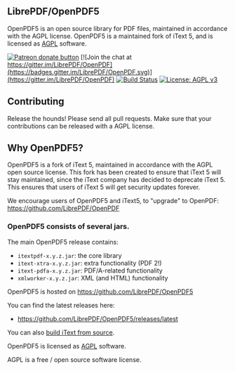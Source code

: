 ## LibrePDF/OpenPDF5

OpenPDF5 is an open source library for PDF files, maintained in accordance with the AGPL license. OpenPDF5 is a maintained fork of iText 5, and is licensed as [AGPL][agpl] software.


<a href="https://patreon.com/openpdf" title="Donate to this project using Patreon"><img src="https://img.shields.io/badge/patreon-donate-green.svg" alt="Patreon donate button" /></a> [![Join the chat at https://gitter.im/LibrePDF/OpenPDF](https://badges.gitter.im/LibrePDF/OpenPDF.svg)](https://gitter.im/LibrePDF/OpenPDF) [![Build Status](https://travis-ci.org/LibrePDF/OpenPDF5.svg?branch=develop)](https://travis-ci.org/LibrePDF/OpenPDF5)  [![License: AGPL v3](https://img.shields.io/badge/License-AGPL%20v3-blue.svg)](https://www.gnu.org/licenses/agpl-3.0)


## Contributing ##
Release the hounds!  Please send all pull requests. Make sure that your contributions can be released with a AGPL license.


## Why OpenPDF5? ##
OpenPDF5 is a fork of iText 5, maintained in accordance with the AGPL open source license.
This fork has been created to ensure that iText 5 will stay maintained, since the iText company
has decided to deprecate iText 5. This ensures that users of iText 5 will get security updates forever.

We encourage users of OpenPDF5 and iText5, to "upgrade" to OpenPDF: https://github.com/LibrePDF/OpenPDF

### OpenPDF5 consists of several jars.

The main OpenPDF5 release contains:
- ```itextpdf-x.y.z.jar```: the core library
- ```itext-xtra-x.y.z.jar```: extra functionality (PDF 2!)
- ```itext-pdfa-x.y.z.jar```: PDF/A-related functionality
- ```xmlworker-x.y.z.jar```: XML (and HTML) functionality

OpenPDF5 is hosted on https://github.com/LibrePDF/OpenPDF5

You can find the latest releases here:
- https://github.com/LibrePDF/OpenPDF5/releases/latest

You can also [build iText from source][building].


OpenPDF5 is licensed as [AGPL][agpl] software.

AGPL is a free / open source software license.

[agpl]: LICENSE.md
[building]: BUILDING.md
